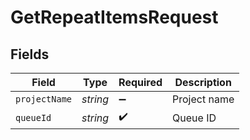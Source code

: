 # GetRepeatItemsRequest


## Fields

| Field              | Type               | Required           | Description        |
| ------------------ | ------------------ | ------------------ | ------------------ |
| `projectName`      | *string*           | :heavy_minus_sign: | Project name       |
| `queueId`          | *string*           | :heavy_check_mark: | Queue ID           |